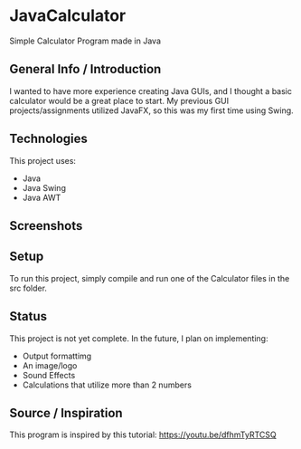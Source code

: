 # JavaCalculator
Simple Calculator Program made in Java

## General Info / Introduction
I wanted to have more experience creating Java GUIs, and I thought a basic calculator would be a great place to start. My previous GUI projects/assignments utilized JavaFX, so this was my first time using Swing.

## Technologies
This project uses:
 * Java
 * Java Swing
 * Java AWT

## Screenshots

## Setup
To run this project, simply compile and run one of the Calculator files in the src folder.

## Status
This project is not yet complete.
In the future, I plan on implementing:
 * Output formattimg
 * An image/logo
 * Sound Effects
 * Calculations that utilize more than 2 numbers

## Source / Inspiration
This program is inspired by this tutorial: https://youtu.be/dfhmTyRTCSQ
